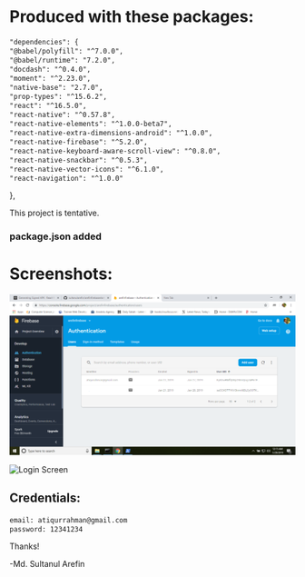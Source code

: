 # Produced with these packages:
	"dependencies": {
    "@babel/polyfill": "^7.0.0",
    "@babel/runtime": "7.2.0",
    "docdash": "^0.4.0",
    "moment": "^2.23.0",
    "native-base": "2.7.0",
    "prop-types": "^15.6.2",
    "react": "^16.5.0",
    "react-native": "^0.57.8",
    "react-native-elements": "^1.0.0-beta7",
    "react-native-extra-dimensions-android": "^1.0.0",
    "react-native-firebase": "^5.2.0",
    "react-native-keyboard-aware-scroll-view": "^0.8.0",
    "react-native-snackbar": "^0.5.3",
    "react-native-vector-icons": "^6.1.0",
    "react-navigation": "^1.0.0"
  },

This project is tentative. 
### package.json added

# Screenshots:
![Firebase console](./screenshots/firebase_console.png)

![Login Screen](./screenshots\=/LoginScreen.png)






## Credentials: 
	email: atiqurrahman@gmail.com 
	password: 12341234


Thanks!

-Md. Sultanul Arefin